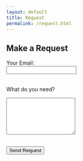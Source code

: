 ```yaml
---
layout: default
title: Request
permalink: /request.html
---
```


<h2>Make a Request</h2>

<form method="POST" action="https://formspree.io/f/meozzbnk">
  <label>Your Email:</label><br>
  <input type="email" name="email" required><br><br>

  <label>What do you need?</label><br>
  <textarea name="message" rows="6" required></textarea><br><br>

  <button type="submit">Send Request</button>
</form>

